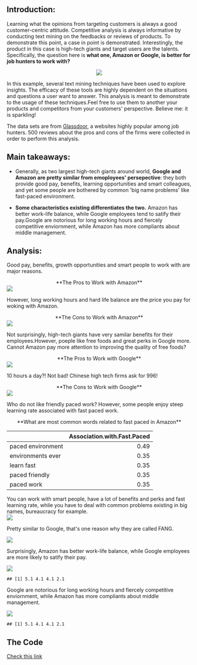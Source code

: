 Introduction:
-------------

Learning what the opinions from targeting customers is always a good
customer-centric attitude. Competitive analysis is always informative by
conducting text mining on the feedbacks or reviews of products. To
demonstrate this point, a case in point is demonstrated. Interestingly,
the product in this case is high-tech giants and target users are the
talents. Specifically, the question here is **what one, Amazon or
Google, is better for job hunters to work with?**

<center>
<img src="google-v-amazon.png">
</center>

In this example, several text mining techniques have been used to
explore insights. The efficacy of these tools are highly dependent on
the situations and questions a user want to answer. This analysis is
meant to demonstrate to the usage of these techniques.Feel free to use
them to another your products and competitors from your customers'
perspective. Believe me: it is sparkling!

The data sets are from [Glassdoor](https://www.glassdoor.com/index.htm),
a websites highly popular among job hunters. 500 reviews about the pros
and cons of the firms were collected in order to perform this analysis.

Main takeaways:
---------------

-   Generally, as two largest high-tech giants around world, **Google
    and Amazon are pretty similar from emoployees' persepective**: they
    both provide good pay, benefits, learning opportunities and smart
    colleagues, and yet some people are bothered by common 'big name
    problems' like fast-paced environment.

-   **Some characteristics existing differentiates the two.** Amazon has
    better work-life balance, while Google employees tend to satify
    their pay.Google are notorious for long working hours and fiercely
    competitive enviornment, while Amazon has more compliants about
    middle management.

Analysis:
---------

Good pay, benefits, growth opportunities and smart people to work with
are major reasons.

<center>
**The Pros to Work with Amazon**
</center>
<img src="GoogvsAmzn_files/figure-markdown_strict/unnamed-chunk-11-1.png" style="display: block; margin: auto;" />

However, long working hours and hard life balance are the price you pay
for woking with Amazon.

<center>
**The Cons to Work with Amazon**
</center>
<img src="GoogvsAmzn_files/figure-markdown_strict/unnamed-chunk-12-1.png" style="display: block; margin: auto;" />

Not surprisingly, high-tech giants have very samilar benefits for their
employees.However, poeple like free foods and great perks in Google
more. Cannot Amazon pay more attention to improving the quality of free
foods?

<center>
**The Pros to Work with Google**
</center>
<img src="GoogvsAmzn_files/figure-markdown_strict/unnamed-chunk-13-1.png" style="display: block; margin: auto;" />

10 hours a day?! Not bad! Chinese high tech firms ask for 996!

<center>
**The Cons to Work with Google**
</center>
<img src="GoogvsAmzn_files/figure-markdown_strict/unnamed-chunk-14-1.png" style="display: block; margin: auto;" />

Who do not like friendly paced work? However, some people enjoy steep
learning rate associated with fast paced work.

<center>
**What are most common words related to fast paced in Amazon**
</center>
<table class="table table-condensed">
<thead>
<tr>
<th style="text-align:left;">
</th>
<th style="text-align:right;">
Association.with.Fast.Paced
</th>
</tr>
</thead>
<tbody>
<tr>
<td style="text-align:left;">
paced environment
</td>
<td style="text-align:right;">
0.49
</td>
</tr>
<tr>
<td style="text-align:left;">
environments ever
</td>
<td style="text-align:right;">
0.35
</td>
</tr>
<tr>
<td style="text-align:left;">
learn fast
</td>
<td style="text-align:right;">
0.35
</td>
</tr>
<tr>
<td style="text-align:left;">
paced friendly
</td>
<td style="text-align:right;">
0.35
</td>
</tr>
<tr>
<td style="text-align:left;">
paced work
</td>
<td style="text-align:right;">
0.35
</td>
</tr>
</tbody>
</table>
You can work with smart people, have a lot of benefits and perks and
fast learning rate, while you have to deal with common problems existing
in big names, bureaucracy for example.

<img src="GoogvsAmzn_files/figure-markdown_strict/unnamed-chunk-17-1.png" style="display: block; margin: auto;" />

Pretty similar to Google, that's one reason why they are called FANG.

<img src="GoogvsAmzn_files/figure-markdown_strict/unnamed-chunk-18-1.png" style="display: block; margin: auto;" />

Surprisingly, Amazon has better work-life balance, while Google
employees are more likely to satify their pay.

<img src="GoogvsAmzn_files/figure-markdown_strict/unnamed-chunk-20-1.png" style="display: block; margin: auto;" />

    ## [1] 5.1 4.1 4.1 2.1

Google are notorious for long working hours and fiercely competitive
enviornment, while Amazon has more compliants about middle management.

<img src="GoogvsAmzn_files/figure-markdown_strict/unnamed-chunk-22-1.png" style="display: block; margin: auto;" />

    ## [1] 5.1 4.1 4.1 2.1

The Code
--------

[Check this link](https://github.com/BrandonJia/GoodPracticesofExploratoryDataAnalysis/blob/master/GoogVSAmzn/GoogvsAmzn.rmd)
